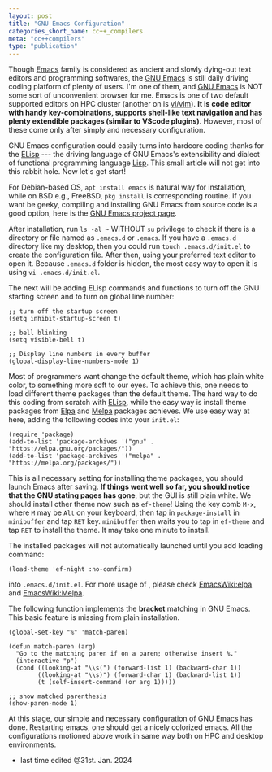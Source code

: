 ```yaml
---
layout: post
title: "GNU Emacs Configuration"
categories_short_name: cc++_compilers
meta: "cc++compilers"
type: "publication"
---
```


Though [Emacs](https://en.wikipedia.org/wiki/Emacs) family is considered as ancient and slowly dying-out text editors and programming softwares, the [GNU Emacs](https://en.wikipedia.org/wiki/GNU_Emacs) is still daily driving coding platform of plenty of users. I'm one of them, and [GNU Emacs](https://en.wikipedia.org/wiki/GNU_Emacs) is NOT some sort of unconvenient browser for me. 
Emacs is one of two default supported editors on HPC cluster (another on is [vi/vim](https://ex-vi.sourceforge.net/)). **It is code editor with handy key-combinations, supports shell-like text navigation and has plenty extendible packages (similar to VScode plugins)**. However, most of these come only after simply and necessary configuration.

GNU Emacs configuration could easily turns into hardcore coding thanks for the [ELisp](https://en.wikipedia.org/wiki/Emacs_Lisp) --- the driving language of GNU Emacs's extensibility and dialect of functional programming language [Lisp](https://en.wikipedia.org/wiki/Lisp_(programming_language)). This small article will not get into this rabbit hole. Now let's get start!

For Debian-based OS, `apt install emacs` is natural way for installation, while on BSD e.g., FreeBSD, `pkg install` is corresponding routine. If you want be geeky, compiling and installing GNU Emacs from source code is a good option, here is the [GNU Emacs project page](https://savannah.gnu.org/projects/emacs/).

After installation, run `ls -al ~` WITHOUT `su` privilege to check if there is a directory or file named as `.emacs.d` or `.emacs`. If you have a `.emacs.d` directory like my desktop, then you could run `touch .emacs.d/init.el` to create the configuration file. After then, using your preferred text editor to open it. Because `.emacs.d` folder is hidden, the most easy way to open it is using `vi .emacs.d/init.el`.

The next will be adding ELisp commands and functions to turn off the GNU starting screen and to turn on global line number:
```text
;; turn off the startup screen
(setq inhibit-startup-screen t)

;; bell blinking
(setq visible-bell t)

;; Display line numbers in every buffer
(global-display-line-numbers-mode 1)
``` 
Most of programmers want change the default theme, which has plain white color, to something more soft to our eyes. To achieve this, one needs to load different theme packages than the default theme. The hard way to do this coding from scratch with [ELisp](https://en.wikipedia.org/wiki/Emacs_Lisp), while the easy way is install theme packages from [Elpa](https://elpa.gnu.org/) and [Melpa](https://melpa.org/#/) packages achieves. We use easy way at here, adding the following codes into your `init.el`:
```text
(require 'package)
(add-to-list 'package-archives '("gnu" . "https://elpa.gnu.org/packages/"))
(add-to-list 'package-archives '("melpa" . "https://melpa.org/packages/"))
```
This is all necessary setting for installing theme packages, you should launch Emacs after saving.
**If things went well so far, you should notice that the GNU stating pages has gone**, but the GUI is still plain white. We should install other theme now such as `ef-theme`! Using the key comb `M-x`, where `M` may be `Alt` on your keyboard, then tap in `package-install` in `minibuffer` and tap `RET` key. `minibuffer` then waits you to tap in `ef-theme` and tap `RET` to install the theme. It may take one minute to install. 

The installed packages will not automatically launched until you add loading command:
```text
(load-theme 'ef-night :no-confirm)
```
into `.emacs.d/init.el`. For more usage of , please check [EmacsWiki:elpa](https://www.emacswiki.org/emacs/ELPA) and [EmacsWiki:Melpa](https://www.emacswiki.org/emacs/MELPA).

The following function implements the **bracket** matching in GNU Emacs. This basic feature is missing from plain installation.
```text
(global-set-key "%" 'match-paren)

(defun match-paren (arg)
  "Go to the matching paren if on a paren; otherwise insert %."
  (interactive "p")
  (cond ((looking-at "\\s(") (forward-list 1) (backward-char 1))
        ((looking-at "\\s)") (forward-char 1) (backward-list 1))
        (t (self-insert-command (or arg 1)))))

;; show matched parenthesis
(show-paren-mode 1)
```
At this stage, our simple and necessary configuration of GNU Emacs has done. Restarting emacs, one should get a nicely colorized emacs. All the configurations motioned above work in same way both on HPC and desktop environments. 

- last time edited @31st. Jan. 2024
